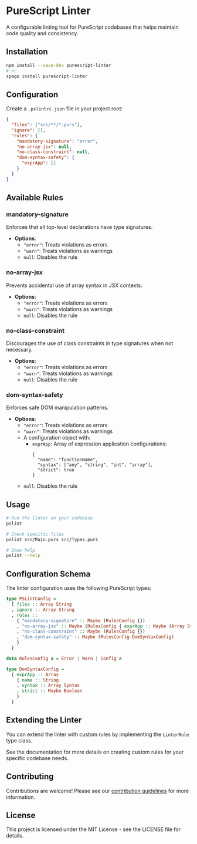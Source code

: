 # PureScript Linter

A configurable linting tool for PureScript codebases that helps maintain code quality and consistency.

## Installation

```bash
npm install --save-dev purescript-linter
# or
spago install purescript-linter
```

## Configuration

Create a `.pslintrc.json` file in your project root:

```json
{
  "files": ["src/**/*.purs"],
  "ignore": [],
  "rules": {
    "mandatory-signature": "error",
    "no-array-jsx": null,
    "no-class-constraint": null,
    "dom-syntax-safety": { 
      "exprApp": []
    }
  }
}
```

## Available Rules

### mandatory-signature

Enforces that all top-level declarations have type signatures.

- **Options**: 
  - `"error"`: Treats violations as errors
  - `"warn"`: Treats violations as warnings
  - `null`: Disables the rule

### no-array-jsx

Prevents accidental use of array syntax in JSX contexts.

- **Options**: 
  - `"error"`: Treats violations as errors
  - `"warn"`: Treats violations as warnings
  - `null`: Disables the rule

### no-class-constraint

Discourages the use of class constraints in type signatures when not necessary.

- **Options**: 
  - `"error"`: Treats violations as errors
  - `"warn"`: Treats violations as warnings
  - `null`: Disables the rule

### dom-syntax-safety

Enforces safe DOM manipulation patterns.

- **Options**: 
  - `"error"`: Treats violations as errors
  - `"warn"`: Treats violations as warnings
  - A configuration object with:
    - `exprApp`: Array of expression application configurations:
      ```
      {
        "name": "functionName",
        "syntax": ["any", "string", "int", "array"],
        "strict": true
      }
      ```
  - `null`: Disables the rule

## Usage

```bash
# Run the linter on your codebase
pslint

# Check specific files
pslint src/Main.purs src/Types.purs

# Show help
pslint --help
```

## Configuration Schema

The linter configuration uses the following PureScript types:

```purescript
type PSLintConfig = 
  { files :: Array String
  , ignore :: Array String
  , rules :: 
    { "mandatory-signature" :: Maybe (RulesConfig {})
    , "no-array-jsx" :: Maybe (RulesConfig { exprApp :: Maybe (Array String)})
    , "no-class-constraint" :: Maybe (RulesConfig {})
    , "dom-syntax-safety" :: Maybe (RulesConfig DomSyntaxConfig)
    } 
  }

data RulesConfig a = Error | Warn | Config a

type DomSyntaxConfig = 
  { exprApp :: Array 
    { name :: String
    , syntax :: Array Syntax
    , strict :: Maybe Boolean 
    } 
  }
```

## Extending the Linter

You can extend the linter with custom rules by implementing the `LinterRule` type class.

See the documentation for more details on creating custom rules for your specific codebase needs.

## Contributing

Contributions are welcome! Please see our [contribution guidelines](CONTRIBUTING.md) for more information.

## License

This project is licensed under the MIT License - see the LICENSE file for details.